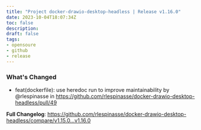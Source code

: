 ```yaml
---
title: "Project docker-drawio-desktop-headless | Release v1.16.0"
date: 2023-10-04T18:07:34Z
toc: false
description: 
draft: false
tags:
- opensoure
- github
- release
---
```

### What's Changed
* feat(dockerfile): use heredoc run to improve maintainability by @rlespinasse in https://github.com/rlespinasse/docker-drawio-desktop-headless/pull/49


**Full Changelog**: https://github.com/rlespinasse/docker-drawio-desktop-headless/compare/v1.15.0...v1.16.0